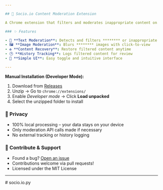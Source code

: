 ```yaml
---

## 🚀 Socio.io Content Moderation Extension

A Chrome extension that filters and moderates inappropriate content on the web.

### ✨ Features

- 🧹 **Text Moderation**: Detects and filters ******** or inappropriate text
- 🖼️ **Image Moderation**: Blurs ******** images with click-to-view
- ♻️ **Content Recovery**: Restore filtered content anytime
- 🕒 **History Tracking**: Logs filtered content for review
- 🧭 **Simple UI**: Easy toggle and intuitive interface

---
```

**Manual Installation (Developer Mode):**
1. Download from [Releases](https://github.com/Org-Socio/socio.io/releases/download/v1/extension.zip)
2. Unzip → Go to `chrome://extensions/`
3. Enable *Developer mode* → Click **Load unpacked**
4. Select the unzipped folder to install

### 🔐 Privacy

* 100% local processing – your data stays on your device
* Only moderation API calls made if necessary
* No external tracking or history logging

### 🙌 Contribute & Support

* Found a bug? [Open an issue](https://github.com/yourusername/socio-io/issues)
* Contributions welcome via pull requests!
* Licensed under the MIT License
  
---
#   s o c i o . i o . p y  
 